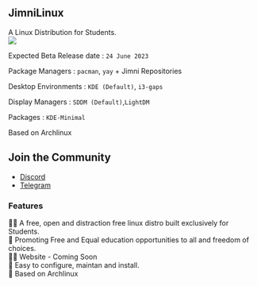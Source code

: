 ## JimniLinux 
A Linux Distribution for Students. <br>
![](https://komarev.com/ghpvc/?username=jimnilinux)


Expected Beta Release date : `24 June 2023`

Package Managers : `pacman`, `yay` + Jimni Repositories

Desktop Environments : `KDE (Default)`, `i3-gaps`

Display Managers : `SDDM (Default)`,`LightDM`

Packages : `KDE-Minimal`

Based on Archlinux
## Join the Community
- [Discord](https://discord.gg/efX2ynC6tT)
- [Telegram](https://telegram.dog/jimnilinux)

### Features
🙋‍♀️ A free, open and distraction free linux distro built exclusively for Students.<br/>
🌈 Promoting Free and Equal education opportunities to all and freedom of choices.<br/>
👩‍💻 Website - Coming Soon<br/>
🍿 Easy to configure, maintan and install.<br/>
🧙 Based on Archlinux<br/>
